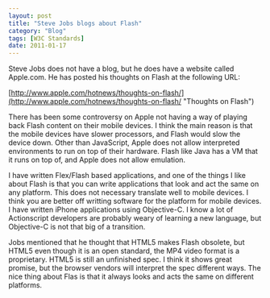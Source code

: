 ```yaml
---
layout: post
title: "Steve Jobs blogs about Flash"
category: "Blog"
tags: [W3C Standards]
date: 2011-01-17
---
```



Steve Jobs does not have a blog, but he does have a website called Apple.com. He has posted his thoughts on Flash at the following URL:

[http://www.apple.com/hotnews/thoughts-on-flash/](http://www.apple.com/hotnews/thoughts-on-flash/ "Thoughts on Flash")

There has been some controversy on Apple not having a way of playing back Flash content on their mobile devices. I think the main reason is that the mobile devices have slower processors, and Flash would slow the device down. Other than JavaScript, Apple does not allow interpreted environments to run on top of their hardware. Flash like Java has a VM that it runs on top of, and Apple does not allow emulation.

I have written Flex/Flash based applications, and one of the things I like about Flash is that you can write applications that look and act the same on any platform. This does not necessary translate well to mobile devices. I think you are better off writting software for the platform for mobile devices. I have written iPhone applications using Objective-C. I know a lot of Actionscript developers are probably weary of learning a new language, but Objective-C is not that big of a transition.

Jobs mentioned that he thought that HTML5 makes Flash obsolete, but HTML5 even though it is an open standard, the MP4 video format is a proprietary. HTML5 is still an unfinished spec. I think it shows great promise, but the browser vendors will interpret the spec different ways. The nice thing about Flas is that it always looks and acts the same on different platforms.